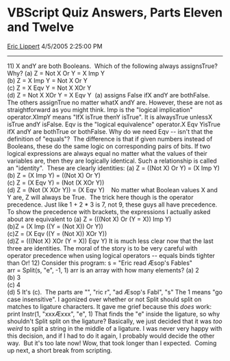 # VBScript Quiz Answers, Parts Eleven and Twelve

[Eric Lippert](https://social.msdn.microsoft.com/profile/Eric%20Lippert) 4/5/2005 2:25:00 PM

-----

11\) X andY are both Booleans.  Which of the following always assignsTrue?  Why? (a) Z = Not X Or Y = X Imp Y  
(b) Z = X Imp Y = Not X Or Y  
(c) Z = X Eqv Y = Not X XOr Y  
(d) Z = Not X XOr Y = X Eqv Y  (a) assigns False ifX andY are bothFalse.  The others assignTrue no matter whatX andY are. However, these are not as straightforward as you might think. Imp is the "logical implication" operator.XImpY means "IfX isTrue thenY isTrue". It is alwaysTrue unlessX isTrue andY isFalse. Eqv is the "logical equivalence" operator.X Eqv YisTrue ifX andY are bothTrue or bothFalse. Why do we need Eqv -- isn't that the definition of "equals"?  The difference is that if given numbers instead of Booleans, these do the same logic on corresponding pairs of bits. If two logical expressions are always equal no matter what the values of their variables are, then they are logically identical. Such a relationship is called an "identity".  These are clearly identities: (a) Z = ((Not X) Or Y) = (X Imp Y)  
(b) Z = (X Imp Y) = ((Not X) Or Y)  
(c) Z = (X Eqv Y) = (Not (X XOr Y))  
(d) Z = (Not (X XOr Y)) = (X Eqv Y)    No matter what Boolean values X and Y are, Z will always be True.  The trick here though is the operator precedence. Just like 1 + 2 \* 3 is 7, not 9, these guys all have precedence.  To show the precedence with brackets, the expressions I actually asked about are equivalent to (a) Z = (((Not X) Or (Y = X)) Imp Y)  
(b)Z = (X Imp ((Y = (Not X)) Or Y))  
(c)Z = (X Eqv ((Y = (Not X)) XOr Y))  
(d)Z = (((Not X) XOr (Y = X)) Eqv Y) It is much less clear now that the last three are identities. The moral of the story is to be very careful with operator precedence when using logical operators -- equals binds tighter than Or\! 12) Consider this program: s = "Eric read Æsop's Fables"  
arr = Split(s, "e", -1, 1) arr is an array with how many elements? (a) 2  
(b) 3  
(c) 4  
(d) 5 It's (c).  The parts are "", "ric r", "ad Æsop's Fabl", "s" The 1 means "go case insensitive". I agonized over whether or not Split should split on matches to ligature characters. It gave me grief because this *does* work: print Instr(1, "xxxÆxxx", "e", 1) That finds the "e" inside the ligature, so why shouldn't Split split on the ligature? Basically, we just decided that it was *too weird* to split a string in the middle of a ligature. I was never very happy with this decision, and if I had to do it again, I probably would decide the other way.  But it's too late now\! Wow, that took longer than I expected.  Coming up next, a short break from scripting.

